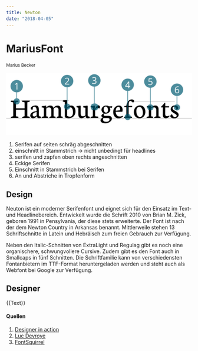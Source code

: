 ```yaml
---
title: Newton
date: "2018-04-05"
---
```


# MariusFont
<small>Marius Becker</small>

<div class="col1to12">

![Newton](./Newton.svg)

</div>

1. Serifen auf seiten schräg abgeschnitten
2. einschnitt in Stammstrich -> nicht unbedingt für headlines
3. serifen und zapfen oben rechts angeschnitten
4. Eckige Serifen 
5. Einschnitt in Stammstrich bei Serifen
6. An und Abstriche in Tropfenform


## Design
Neuton ist ein moderner Serifenfont und eignet sich für den Einsatz im Text- und Headlinebereich. Entwickelt wurde die Schrift 2010 von Brian M. Zick, geboren 1991 in Pensylvania, der diese stets erweiterte. Der Font ist nach der dem Newton Country in Arkansas benannt. Mittlerweile stehen 13 Schriftschnitte in Latein und Hebräisch zum freien Gebrauch zur Verfügung.

Neben den Italic-Schnitten von ExtraLight und Regulag gibt es noch eine organischere, schwungvollere Cursive. Zudem gibt es den Font auch in Smallcaps in fünf Schnitten. Die Schriftfamilie kann von verschiedensten Fontanbietern im TTF-Format heruntergeladen werden und steht auch als Webfont bei Google zur Verfügung.

## Designer
{{Text}}


#### Quellen
1. [Designer in action](http://www.designerinaction.de/typografie/neuton-von-brian-zick)
2. [Luc Devroye](http://luc.devroye.org/zick.html)
3. [FontSquirrel](http://www.fontsquirrel.com/fonts/neuton)
